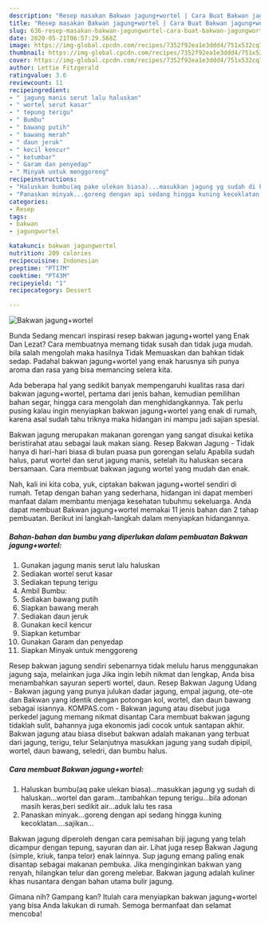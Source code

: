 ```yaml
---
description: "Resep masakan Bakwan jagung+wortel | Cara Buat Bakwan jagung+wortel Yang Enak dan Simpel"
title: "Resep masakan Bakwan jagung+wortel | Cara Buat Bakwan jagung+wortel Yang Enak dan Simpel"
slug: 636-resep-masakan-bakwan-jagungwortel-cara-buat-bakwan-jagungwortel-yang-enak-dan-simpel
date: 2020-05-21T06:57:29.568Z
image: https://img-global.cpcdn.com/recipes/7352f92ea1e3ddd4/751x532cq70/bakwan-jagungwortel-foto-resep-utama.jpg
thumbnail: https://img-global.cpcdn.com/recipes/7352f92ea1e3ddd4/751x532cq70/bakwan-jagungwortel-foto-resep-utama.jpg
cover: https://img-global.cpcdn.com/recipes/7352f92ea1e3ddd4/751x532cq70/bakwan-jagungwortel-foto-resep-utama.jpg
author: Lettie Fitzgerald
ratingvalue: 3.6
reviewcount: 11
recipeingredient:
- " jagung manis serut lalu haluskan"
- " wortel serut kasar"
- " tepung terigu"
- " Bumbu"
- " bawang putih"
- " bawang merah"
- " daun jeruk"
- " kecil kencur"
- " ketumbar"
- " Garam dan penyedap"
- " Minyak untuk menggoreng"
recipeinstructions:
- "Haluskan bumbu(aq pake ulekan biasa)...masukkan jagung yg sudah di haluskan...wortel dan garam...tambahkan tepung terigu...bila adonan masih keras,beri sedikit air...aduk lalu tes rasa"
- "Panaskan minyak...goreng dengan api sedang hingga kuning kecoklatan....sajikan..."
categories:
- Resep
tags:
- bakwan
- jagungwortel

katakunci: bakwan jagungwortel 
nutrition: 209 calories
recipecuisine: Indonesian
preptime: "PT17M"
cooktime: "PT43M"
recipeyield: "1"
recipecategory: Dessert

---
```



![Bakwan jagung+wortel](https://img-global.cpcdn.com/recipes/7352f92ea1e3ddd4/751x532cq70/bakwan-jagungwortel-foto-resep-utama.jpg)

Bunda Sedang mencari inspirasi resep bakwan jagung+wortel yang Enak Dan Lezat? Cara membuatnya memang tidak susah dan tidak juga mudah. bila salah mengolah maka hasilnya Tidak Memuaskan dan bahkan tidak sedap. Padahal bakwan jagung+wortel yang enak harusnya sih punya aroma dan rasa yang bisa memancing selera kita.

Ada beberapa hal yang sedikit banyak mempengaruhi kualitas rasa dari bakwan jagung+wortel, pertama dari jenis bahan, kemudian pemilihan bahan segar, hingga cara mengolah dan menghidangkannya. Tak perlu pusing kalau ingin menyiapkan bakwan jagung+wortel yang enak di rumah, karena asal sudah tahu triknya maka hidangan ini mampu jadi sajian spesial.

Bakwan jagung merupakan makanan gorengan yang sangat disukai ketika beristirahat atau sebagai lauk makan siang. Resep Bakwan Jagung - Tidak hanya di hari-hari biasa di bulan puasa pun gorengan selalu Apabila sudah halus, parut wortel dan serut jagung manis, setelah itu haluskan secara bersamaan. Cara membuat bakwan jagung wortel yang mudah dan enak.


Nah, kali ini kita coba, yuk, ciptakan bakwan jagung+wortel sendiri di rumah. Tetap dengan bahan yang sederhana, hidangan ini dapat memberi manfaat dalam membantu menjaga kesehatan tubuhmu sekeluarga. Anda dapat membuat Bakwan jagung+wortel memakai 11 jenis bahan dan 2 tahap pembuatan. Berikut ini langkah-langkah dalam menyiapkan hidangannya.

<!--inarticleads1-->

##### Bahan-bahan dan bumbu yang diperlukan dalam pembuatan Bakwan jagung+wortel:

1. Gunakan  jagung manis serut lalu haluskan
1. Sediakan  wortel serut kasar
1. Sediakan  tepung terigu
1. Ambil  Bumbu:
1. Sediakan  bawang putih
1. Siapkan  bawang merah
1. Sediakan  daun jeruk
1. Gunakan  kecil kencur
1. Siapkan  ketumbar
1. Gunakan  Garam dan penyedap
1. Siapkan  Minyak untuk menggoreng


Resep bakwan jagung sendiri sebenarnya tidak melulu harus menggunakan jagung saja, melainkan juga Jika ingin lebih nikmat dan lengkap, Anda bisa menambahkan sayuran seperti wortel, daun. Resep Bakwan Jagung Udang - Bakwan jagung yang punya julukan dadar jagung, empal jagung, ote-ote dan Bakwan yang identik dengan potongan kol, wortel, dan daun bawang sebagai isiannya. KOMPAS.com - Bakwan jagung atau disebut juga perkedel jagung memang nikmat disantap Cara membuat bakwan jagung tidaklah sulit, bahannya juga ekonomis jadi cocok untuk santapan akhir. Bakwan jagung atau biasa disebut bakwan adalah makanan yang terbuat dari jagung, terigu, telur Selanjutnya masukkan jagung yang sudah dipipil, wortel, daun bawang, seledri, dan bumbu halus. 

<!--inarticleads2-->

##### Cara membuat Bakwan jagung+wortel:

1. Haluskan bumbu(aq pake ulekan biasa)...masukkan jagung yg sudah di haluskan...wortel dan garam...tambahkan tepung terigu...bila adonan masih keras,beri sedikit air...aduk lalu tes rasa
1. Panaskan minyak...goreng dengan api sedang hingga kuning kecoklatan....sajikan...


Bakwan jagung diperoleh dengan cara pemisahan biji jagung yang telah dicampur dengan tepung, sayuran dan air. Lihat juga resep Bakwan Jagung (simple, kriuk, tanpa telor) enak lainnya. Sup jagung emang paling enak disantap sebagai makanan pembuka. Jika menginginkan bakwan yang renyah, hilangkan telur dan goreng melebar. Bakwan jagung adalah kuliner khas nusantara dengan bahan utama bulir jagung. 

Gimana nih? Gampang kan? Itulah cara menyiapkan bakwan jagung+wortel yang bisa Anda lakukan di rumah. Semoga bermanfaat dan selamat mencoba!
